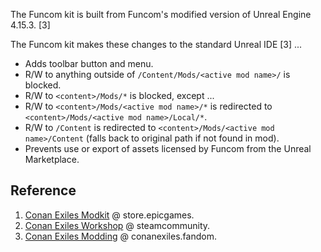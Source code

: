 The Funcom kit is built from Funcom's modified version of Unreal Engine 4.15.3. [3]

The Funcom kit makes these changes to the standard Unreal IDE [3] ...

- Adds toolbar button and menu.
- R/W to anything outside of `/Content/Mods/<active mod name>/` is blocked.
- R/W to `<content>/Mods/*` is blocked, except ...
- R/W to `<content>/Mods/<active mod name>/*` is redirected to `<content>/Mods/<active mod name>/Local/*`.
- R/W to `/Content` is redirected to `<content>/Mods/<active mod name>/Content` (falls back to original path if not found in mod).
- Prevents use or export of assets licensed by Funcom from the Unreal Marketplace.

## Reference

1. [Conan Exiles Modkit](https://store.epicgames.com/en-US/p/conan-exiles--modkit) @ store.epicgames.
2. [Conan Exiles Workshop](https://steamcommunity.com/app/440900/workshop/) @ steamcommunity.
3. [Conan Exiles Modding](https://conanexiles.fandom.com/wiki/Modding) @ conanexiles.fandom.
